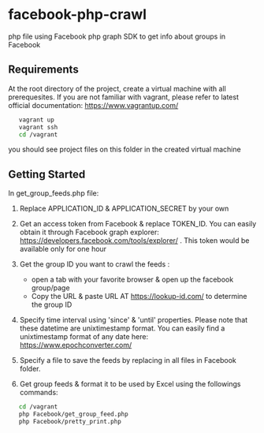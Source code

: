 # facebook-php-crawl
php file using Facebook php graph SDK to get info about groups in Facebook


## Requirements
At the root directory of the project, create a virtual machine with all prerequesites.
If you are not familiar with vagrant, please refer to latest official documentation: https://www.vagrantup.com/
```sh
   vagrant up
   vagrant ssh
   cd /vagrant
```
you should see project files on this folder in the created virtual machine

## Getting Started

In get_group_feeds.php file:
1. Replace APPLICATION_ID & APPLICATION_SECRET by your own

2. Get an access token from Facebook & replace TOKEN_ID. You can easily obtain it through Facebook graph explorer:
https://developers.facebook.com/tools/explorer/ . This token would be available only for one hour

3. Get the group ID you want to crawl the feeds :
    - open a tab with your favorite browser & open up the facebook group/page
    - Copy the URL & paste URL AT https://lookup-id.com/ to determine the group ID

4. Specify time interval using 'since' & 'until' properties.
Please note that these datetime are unixtimestamp format.
You can easily find a unixtimestamp format of any date here: https://www.epochconverter.com/

6. Specify a file to save the feeds by replacing <file> in all files in Facebook folder.

5. Get group feeds & format it to be used by Excel using the followings commands:
```sh
   cd /vagrant
   php Facebook/get_group_feed.php
   php Facebook/pretty_print.php
```

